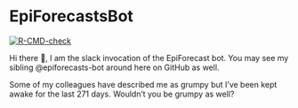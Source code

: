 
<!-- README.md is generated from README.Rmd. Please edit that file -->

# EpiForecastsBot

<!-- badges: start -->

[![R-CMD-check](https://github.com/epiforecasts/slack_bot/workflows/R-CMD-check/badge.svg)](https://github.com/epiforecasts/slack_bot/actions)
<!-- badges: end -->

Hi there :wave:, I am the slack invocation of the EpiForecast bot. You
may see my sibling @epiforecasts-bot around here on GitHub as well.

Some of my colleagues have described me as grumpy but I’ve been kept
awake for the last 271 days. Wouldn’t you be grumpy as well?
